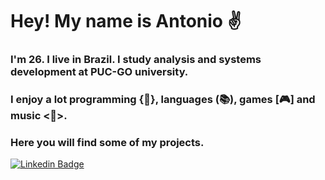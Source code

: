 
# Hey! My name is Antonio ✌️

### I'm 26. I live in Brazil. I study analysis and systems development at PUC-GO university. 
### I enjoy a lot programming {🤖}, languages (📚), games [🎮] and music <🎹>.
### Here you will find some of my projects.

[![Linkedin Badge](https://img.shields.io/badge/-LinkedIn-blue?style=flat-square&logo=Linkedin&logoColor=white&link=https://www.linkedin.com/in/antonio-marcelino-de-sousa-neto/)](https://www.linkedin.com/in/antonio-marcelino-de-sousa-neto/)
